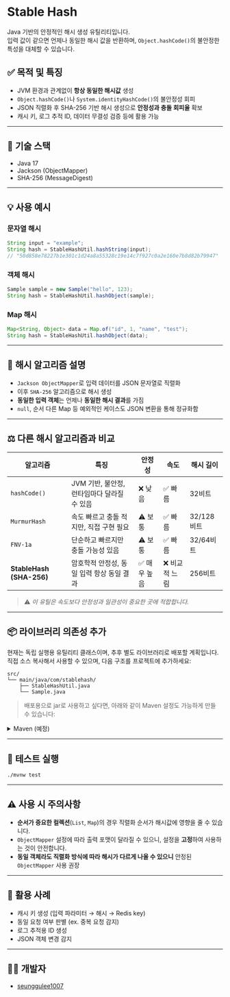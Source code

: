 # Stable Hash

Java 기반의 안정적인 해시 생성 유틸리티입니다.  
입력 값이 같으면 언제나 동일한 해시 값을 반환하며, `Object.hashCode()`의 불안정한 특성을 대체할 수 있습니다.

## ✅ 목적 및 특징

- JVM 환경과 관계없이 **항상 동일한 해시값** 생성
- `Object.hashCode()`나 `System.identityHashCode()`의 불안정성 회피
- JSON 직렬화 후 SHA-256 기반 해시 생성으로 **안정성과 충돌 회피율** 확보
- 캐시 키, 로그 추적 ID, 데이터 무결성 검증 등에 활용 가능

---

## 🧩 기술 스택

- Java 17
- Jackson (ObjectMapper)
- SHA-256 (MessageDigest)

---

## 💡 사용 예시

### 문자열 해시

```java
String input = "example";
String hash = StableHashUtil.hashString(input);
// "50d858e78227b1e301c1d24a8a55328c19e14c7f927c0a2e160e7b8d82b79947"
```

### 객체 해시

```java
Sample sample = new Sample("hello", 123);
String hash = StableHashUtil.hashObject(sample);
```

### Map 해시

```java
Map<String, Object> data = Map.of("id", 1, "name", "test");
String hash = StableHashUtil.hashObject(data);
```

---

## 🔐 해시 알고리즘 설명

- `Jackson ObjectMapper`로 입력 데이터를 JSON 문자열로 직렬화
- 이후 `SHA-256` 알고리즘으로 해시 생성
- **동일한 입력 객체**는 언제나 **동일한 해시 결과**를 가짐
- `null`, 순서 다른 Map 등 예외적인 케이스도 JSON 변환을 통해 정규화함

---

## ⚖️ 다른 해시 알고리즘과 비교

| 알고리즘   | 특징                                           | 안정성     | 속도       | 해시 길이 |
|------------|------------------------------------------------|------------|------------|------------|
| `hashCode()` | JVM 기반, 불안정, 런타임마다 달라질 수 있음         | ❌ 낮음     | ✅ 빠름     | 32비트     |
| `MurmurHash` | 속도 빠르고 충돌 적지만, 직접 구현 필요                | ⚠️ 보통     | ✅ 빠름     | 32/128비트 |
| `FNV-1a`     | 단순하고 빠르지만 충돌 가능성 있음                   | ⚠️ 보통     | ✅ 빠름     | 32/64비트  |
| **StableHash (SHA-256)** | 암호학적 안정성, 동일 입력 항상 동일 결과 | ✅ 매우 높음 | ❌ 비교적 느림 | 256비트    |

> ⚠️ *이 유틸은 속도보다 안정성과 일관성이 중요한 곳에 적합합니다.*

---

## 📦 라이브러리 의존성 추가

현재는 독립 실행용 유틸리티 클래스이며, 추후 별도 라이브러리로 배포할 계획입니다.  
직접 소스 복사해서 사용할 수 있으며, 다음 구조를 프로젝트에 추가하세요:

```text
src/
└── main/java/com/stablehash/
    ├── StableHashUtil.java
    └── Sample.java
```

> 배포용으로 jar로 사용하고 싶다면, 아래와 같이 Maven 설정도 가능하게 만들 수 있습니다:

<details>
<summary>Maven (예정)</summary>

```xml
<dependency>
  <groupId>com.seunggulee</groupId>
  <artifactId>stable-hash</artifactId>
  <version>1.0.0</version>
</dependency>
```

</details>

---

## 🧪 테스트 실행

```bash
./mvnw test
```

---

## ⚠️ 사용 시 주의사항

- **순서가 중요한 컬렉션**(`List`, `Map`)의 경우 직렬화 순서가 해시값에 영향을 줄 수 있습니다.
- `ObjectMapper` 설정에 따라 출력 포맷이 달라질 수 있으니, 설정을 **고정**하여 사용하는 것이 안전합니다.
- **동일 객체라도 직렬화 방식에 따라 해시가 다르게 나올 수 있으니** 안정된 `ObjectMapper` 사용 권장

---

## 📌 활용 사례

- 캐시 키 생성 (입력 파라미터 → 해시 → Redis key)
- 동일 요청 여부 판별 (ex. 중복 요청 감지)
- 로그 추적용 ID 생성
- JSON 객체 변경 감지

---

## 👨‍💻 개발자

- [seunggulee1007](https://github.com/seunggulee1007)
